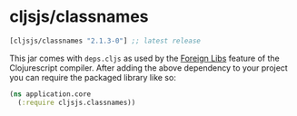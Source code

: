 # cljsjs/classnames

[](dependency)
```clojure
[cljsjs/classnames "2.1.3-0"] ;; latest release
```
[](/dependency)

This jar comes with `deps.cljs` as used by the [Foreign Libs][flibs] feature
of the Clojurescript compiler. After adding the above dependency to your project
you can require the packaged library like so:

```clojure
(ns application.core
  (:require cljsjs.classnames))
```

[flibs]: https://github.com/clojure/clojurescript/wiki/Foreign-Dependencies
